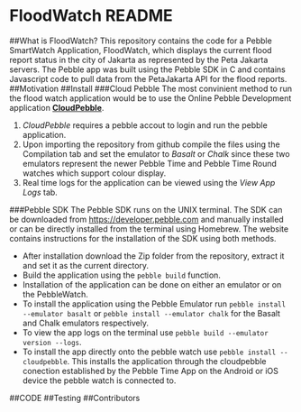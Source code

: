 # FloodWatch README
##What is FloodWatch?
This repository contains the code for a Pebble SmartWatch Application, FloodWatch, which displays the current flood report status in the city of Jakarta as represented by the Peta Jakarta servers. The Pebble app was built using the Pebble SDK in C and contains Javascript code to pull data from the PetaJakarta API for the flood reports.
##Motivation
##Install
###Cloud Pebble
The most convinient method to run the flood watch application would be to use the Online Pebble Development application [**CloudPebble**](https://cloudpebble.net "CloudPebble").

1. *CloudPebble* requires a pebble accout to login and run the pebble application.
2. Upon importing the repository from github compile the files using the Compilation tab and set the emulator to *Basalt* or *Chalk* since these two emulators represent the newer Pebble Time and Pebble Time Round watches which support colour display.
3. Real time logs for the application can be viewed using the *View App Logs* tab.

###Pebble SDK
The Pebble SDK runs on the UNIX terminal. The SDK can be downloaded from https://developer.pebble.com and manually installed or can be directly installed from the terminal using Homebrew. The website contains instructions for the installation of the SDK using both methods.
* After installation download the Zip folder from the repository, extract it and set it as the current directory.
* Build the application using the `pebble build` function.
* Installation of the application can be done on either an emulator or on the PebbleWatch.
* To install the application using the Pebble Emulator run `pebble install --emulator basalt` or `pebble install --emulator chalk` for the Basalt and Chalk emulators respectively.
* To view the app logs on the terminal use `pebble build --emulator version --logs`.
* To install the app directly onto the pebble watch use `pebble install --cloudpebble`. This installs the application through the cloudpebble conection established by the Pebble Time App on the Android or iOS device the pebble watch is connected to.

##CODE
##Testing
##Contributors
